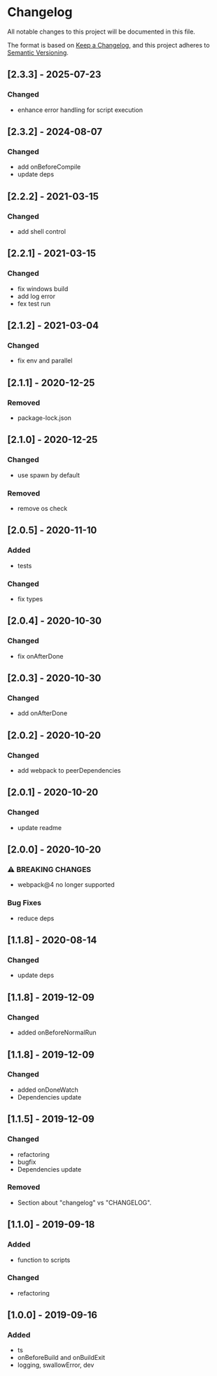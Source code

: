 # Changelog
All notable changes to this project will be documented in this file.

The format is based on [Keep a Changelog](https://keepachangelog.com/en/1.0.0/),
and this project adheres to [Semantic Versioning](https://semver.org/spec/v2.0.0.html).

## [2.3.3] - 2025-07-23
### Changed
- enhance error handling for script execution

## [2.3.2] - 2024-08-07
### Changed
- add onBeforeCompile
- update deps

## [2.2.2] - 2021-03-15
### Changed
- add shell control

## [2.2.1] - 2021-03-15
### Changed
- fix windows build
- add log error
- fex test run

## [2.1.2] - 2021-03-04

### Changed
- fix env and parallel

## [2.1.1] - 2020-12-25

### Removed
- package-lock.json

## [2.1.0] - 2020-12-25

### Changed
- use spawn by default

### Removed
- remove os check

## [2.0.5] - 2020-11-10

### Added
- tests
### Changed
- fix types

## [2.0.4] - 2020-10-30

### Changed
- fix onAfterDone

## [2.0.3] - 2020-10-30

### Changed
- add onAfterDone

## [2.0.2] - 2020-10-20

### Changed
- add webpack to peerDependencies

## [2.0.1] - 2020-10-20

### Changed
- update readme

## [2.0.0] - 2020-10-20

### ⚠ BREAKING CHANGES

* webpack@4 no longer supported

### Bug Fixes

* reduce deps

## [1.1.8] - 2020-08-14

### Changed
- update deps

## [1.1.8] - 2019-12-09

### Changed
- added onBeforeNormalRun

## [1.1.8] - 2019-12-09

### Changed
- added onDoneWatch
- Dependencies update

## [1.1.5] - 2019-12-09

### Changed
- refactoring
- bugfix
- Dependencies update

### Removed
- Section about "changelog" vs "CHANGELOG".

## [1.1.0] - 2019-09-18
### Added
- function to scripts
### Changed
- refactoring

## [1.0.0] - 2019-09-16
### Added
- ts
- onBeforeBuild and onBuildExit
- logging, swallowError, dev







